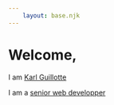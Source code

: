```yaml
---
    layout: base.njk
---
```


# Welcome, 

I am [Karl Guillotte](/about)

I am a [senior web developper](/resume)
